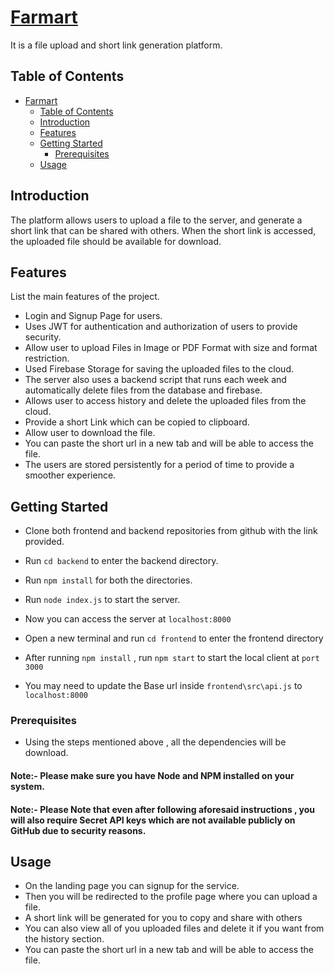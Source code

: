 # [Farmart](https://farmart-three.vercel.app/login)

It is a file upload and short link generation platform.
## Table of Contents

- [Farmart](#project-name)
  - [Table of Contents](#table-of-contents)
  - [Introduction](#introduction)
  - [Features](#features)
  - [Getting Started](#getting-started)
    - [Prerequisites](#prerequisites)
  - [Usage](#usage)

## Introduction

The platform allows users to upload a file to the server, and generate a short link that can be
shared with others. When the short link is accessed, the uploaded file should be available for
download.


## Features

List the main features of the project.

- Login and Signup Page for users.
- Uses JWT for authentication and authorization of users to provide security.
- Allow user to upload Files in Image or PDF Format with size and format restriction.
- Used Firebase Storage for saving the uploaded files to the cloud.
- The server also uses a backend script that runs each week and automatically delete files from the database and firebase.
- Allows user to access history and delete the uploaded files from the cloud.
- Provide a short Link which can be copied to clipboard.
- Allow user to download the file.
- You can paste the short url in a new tab and will be able to access the file.
- The users are stored persistently for a period of time to provide a smoother experience.

## Getting Started

* Clone both frontend and backend repositories from github with the link provided.
* Run `cd backend` to enter the backend directory.
* Run `npm install` for both the directories.
* Run `node index.js` to start the server.
* Now you can access the server at `localhost:8000`

* Open a new terminal and run `cd frontend` to enter the frontend directory
* After running `npm install` , run `npm start` to start the local client at `port 3000`
* You may need to update the Base url inside `frontend\src\api.js` to `localhost:8000`

### Prerequisites

* Using the steps mentioned above , all the dependencies will be download.
#### Note:- Please make sure you have Node and NPM installed on your system.  
#### Note:- Please Note that even after following aforesaid instructions , you will also require Secret API keys which are not available publicly on GitHub due to security reasons.


## Usage

- On the landing page you can signup for the service.
- Then you will be redirected to the profile page where you can upload a file.
- A short link will be generated for you to copy and share with others
- You can also view all of you uploaded files and delete it if you want from the history section.
- You can paste the short url in a new tab and will be able to access the file.


